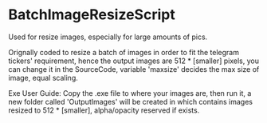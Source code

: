 # BatchImageResizeScript

Used for resize images, especially for large amounts of pics.

Orignally coded to resize a batch of images in order to fit the telegram tickers' requirement, hence the output images are 512 * [smaller] pixels, you can change it in the SourceCode, variable 'maxsize' decides the max size of image, equal scaling.

Exe User Guide:
Copy the .exe file to where your images are, then run it, a new folder called 'OutputImages' will be created in which contains images resized to 512 * [smaller], alpha/opacity reserved if exists.
